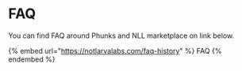 # FAQ

You can find FAQ around Phunks and NLL marketplace on link below.

{% embed url="https://notlarvalabs.com/faq-history" %}
FAQ
{% endembed %}
